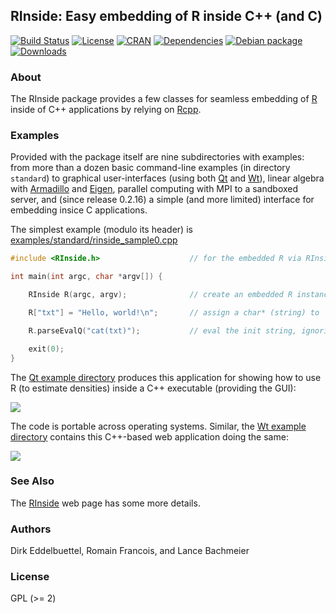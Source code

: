 ## RInside: Easy embedding of R inside C++ (and C)

[![Build Status](https://travis-ci.org/eddelbuettel/rinside.svg)](https://travis-ci.org/eddelbuettel/rinside)
[![License](http://img.shields.io/badge/license-GPL%20%28%3E=%202%29-brightgreen.svg?style=flat)](http://www.gnu.org/licenses/gpl-2.0.html)
[![CRAN](http://www.r-pkg.org/badges/version/RInside)](https://cran.r-project.org/package=RInside)
[![Dependencies](https://tinyverse.netlify.com/badge/RInside)](https://cran.r-project.org/package=RInside)
[![Debian package](https://img.shields.io/debian/v/r-cran-rinside/sid?color=brightgreen)](https://packages.debian.org/sid/r-cran-rinside)
[![Downloads](http://cranlogs.r-pkg.org/badges/RInside?color=brightgreen)](https://cran.r-project.org/package=RInside)


### About

The RInside package provides a few classes for seamless embedding of [R](https://www.r-project.org) inside of
C++ applications by relying on [Rcpp](http://www.rcpp.org).

### Examples

Provided with the package itself are nine subdirectories with examples: from more than a dozen basic command-line examples (in directory
`standard`) to graphical user-interfaces (using both [Qt](http://www.qt.io) and [Wt](http://www.webtoolkit.eu/wt)), linear algebra with
[Armadillo](http://arma.sf.net) and [Eigen](http://eigen.tuxfamily.org/index.php?title=Main_Page), parallel computing with MPI to a
sandboxed server, and (since release 0.2.16) a simple (and more limited) interface for embedding insice C applications.

The simplest example (modulo its header) is [examples/standard/rinside_sample0.cpp](inst/examples/standard/rinside_sample0.cpp)

```c++
#include <RInside.h>                    // for the embedded R via RInside

int main(int argc, char *argv[]) {

    RInside R(argc, argv);              // create an embedded R instance

    R["txt"] = "Hello, world!\n";	    // assign a char* (string) to 'txt'

    R.parseEvalQ("cat(txt)");           // eval the init string, ignoring any returns

    exit(0);
}
```
The [Qt example directory](https://github.com/eddelbuettel/rinside/tree/master/inst/examples/qt) produces
this application for showing how to use R (to estimate densities) inside a C++ executable (providing the GUI):

![](https://github.com/eddelbuettel/rinside/blob/master/local/qtdensitySVG.png)

The code is portable across operating systems.  Similar, the
[Wt example directory](https://github.com/eddelbuettel/rinside/tree/master/inst/examples/wt)
contains this C++-based web application doing the same:

![](https://github.com/eddelbuettel/rinside/blob/master/local/wtdensity.png)


### See Also

The [RInside](http://dirk.eddelbuettel.com/code/rinside.html) web page has
some more details.

### Authors

Dirk Eddelbuettel, Romain Francois, and Lance Bachmeier

### License

GPL (>= 2)
